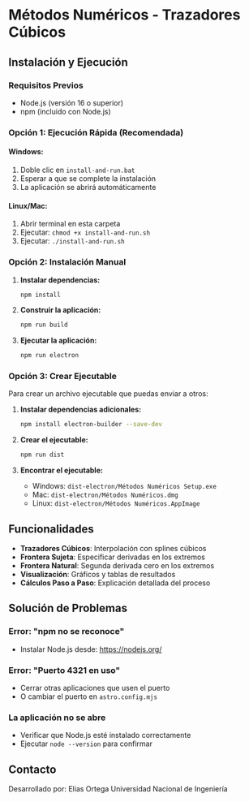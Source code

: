# Métodos Numéricos - Trazadores Cúbicos

## Instalación y Ejecución

### Requisitos Previos
- Node.js (versión 16 o superior)
- npm (incluido con Node.js)

### Opción 1: Ejecución Rápida (Recomendada)

#### Windows:
1. Doble clic en `install-and-run.bat`
2. Esperar a que se complete la instalación
3. La aplicación se abrirá automáticamente

#### Linux/Mac:
1. Abrir terminal en esta carpeta
2. Ejecutar: `chmod +x install-and-run.sh`
3. Ejecutar: `./install-and-run.sh`

### Opción 2: Instalación Manual

1. **Instalar dependencias:**
   ```bash
   npm install
   ```

2. **Construir la aplicación:**
   ```bash
   npm run build
   ```

3. **Ejecutar la aplicación:**
   ```bash
   npm run electron
   ```

### Opción 3: Crear Ejecutable

Para crear un archivo ejecutable que puedas enviar a otros:

1. **Instalar dependencias adicionales:**
   ```bash
   npm install electron-builder --save-dev
   ```

2. **Crear el ejecutable:**
   ```bash
   npm run dist
   ```

3. **Encontrar el ejecutable:**
   - Windows: `dist-electron/Métodos Numéricos Setup.exe`
   - Mac: `dist-electron/Métodos Numéricos.dmg`
   - Linux: `dist-electron/Métodos Numéricos.AppImage`

## Funcionalidades

- **Trazadores Cúbicos**: Interpolación con splines cúbicos
- **Frontera Sujeta**: Especificar derivadas en los extremos
- **Frontera Natural**: Segunda derivada cero en los extremos
- **Visualización**: Gráficos y tablas de resultados
- **Cálculos Paso a Paso**: Explicación detallada del proceso

## Solución de Problemas

### Error: "npm no se reconoce"
- Instalar Node.js desde: https://nodejs.org/

### Error: "Puerto 4321 en uso"
- Cerrar otras aplicaciones que usen el puerto
- O cambiar el puerto en `astro.config.mjs`

### La aplicación no se abre
- Verificar que Node.js esté instalado correctamente
- Ejecutar `node --version` para confirmar

## Contacto

Desarrollado por: Elias Ortega
Universidad Nacional de Ingeniería 